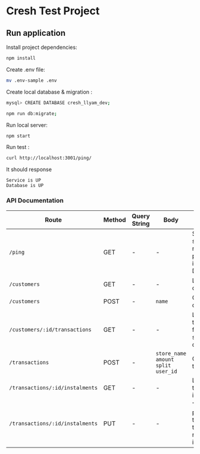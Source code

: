 # Cresh Test Project

## Run application

Install project dependencies:

```bash
npm install
```

Create .env file:

```bash
mv .env-sample .env
```

Create local database & migration :

```bash
mysql> CREATE DATABASE cresh_llyam_dev;
```

```bash
npm run db:migrate;
```

Run local server:

```bash
npm start       
```

Run test :
```bash
curl http://localhost:3001/ping/
```
It should response 
```
Service is UP
Database is UP
```

### API Documentation

Route | Method | Query String | Body | Description
-|-|-|-|-
`/ping` | GET | - | - | See if the service is running properly, including the DB
`/customers` | GET | - | - | List of customers
`/customers` | POST | - | `name` | Create a customer
`/customers/:id/transactions` | GET | - | - | List of transactions for a specific customer
`/transactions` | POST | - | `store_name`<br />`amount`<br />`split`<br />`user_id` | Create a transaction
`/transactions/:id/instalments` | GET | - | - | List of a transaction's instalments
`/transactions/:id/instalments` | PUT | - | - | Trigger the payment of the transaction's next instalment
